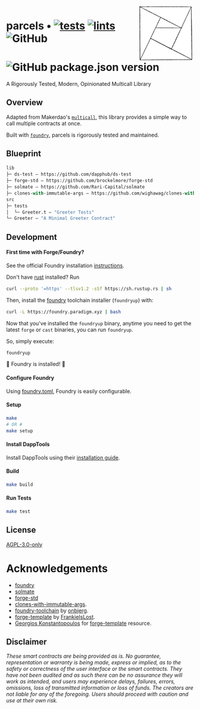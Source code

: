 <img align="right" width="150" height="150" top="100" src="./assets/parcels.png">

# parcels • [![tests](https://github.com/abigger87/parcels/actions/workflows/tests.yml/badge.svg)](https://github.com/abigger87/parcels/actions/workflows/tests.yml) [![lints](https://github.com/abigger87/parcels/actions/workflows/lints.yml/badge.svg)](https://github.com/abigger87/parcels/actions/workflows/lints.yml) ![GitHub](https://img.shields.io/github/license/abigger87/parcels)  ![GitHub package.json version](https://img.shields.io/github/package-json/v/abigger87/parcels)

<!-- <hr width="80%" /> -->

<!-- <img style="padding:2px 2px 2px 0;margin:0;" align="left" alt="tests" src="https://github.com/abigger87/parcels/actions/workflows/tests.yml/badge.svg" />
<img style="padding:2px 2px 2px 0;margin:0;" align="left" alt="lints" src="https://github.com/abigger87/parcels/actions/workflows/lints.yml/badge.svg" />
<img style="padding:2px 2px 2px 0;margin:0;" align="left" alt="Github" src="https://img.shields.io/github/license/abigger87/parcels" />
<img style="padding:2px 2px 2px 0;margin:0;" align="left" alt="Version" src="https://img.shields.io/github/package-json/v/abigger87/parcels" /
 -->
<!-- <br />
<br />
<br /> -->

A Rigorously Tested, Modern, Opinionated Multicall Library

## Overview

Adapted from Makerdao's [`multicall`](), this library provides a simple way to call multiple contracts at once.

Built with [`foundry`](https://github.com/gakonst/foundry), parcels is rigorously tested and maintained.

## Blueprint

```ml
lib
├─ ds-test — https://github.com/dapphub/ds-test
├─ forge-std — https://github.com/brockelmore/forge-std
├─ solmate — https://github.com/Rari-Capital/solmate
├─ clones-with-immutable-args — https://github.com/wighawag/clones-with-immutable-args
src
├─ tests
│  └─ Greeter.t — "Greeter Tests"
└─ Greeter — "A Minimal Greeter Contract"
```

## Development

#### First time with Forge/Foundry?

See the official Foundry installation [instructions](https://github.com/gakonst/foundry/blob/master/README.md#installation).

Don't have [rust](https://www.rust-lang.org/tools/install) installed?
Run
```bash
curl --proto '=https' --tlsv1.2 -sSf https://sh.rustup.rs | sh
```

Then, install the [foundry](https://github.com/gakonst/foundry) toolchain installer (`foundryup`) with:
```bash
curl -L https://foundry.paradigm.xyz | bash
```

Now that you've installed the `foundryup` binary,
anytime you need to get the latest `forge` or `cast` binaries,
you can run `foundryup`.

So, simply execute:
```bash
foundryup
```

🎉 Foundry is installed! 🎉

#### Configure Foundry

Using [foundry.toml](./foundry.toml), Foundry is easily configurable.

#### Setup

```bash
make
# OR #
make setup
```

#### Install DappTools

Install DappTools using their [installation guide](https://github.com/dapphub/dapptools#installation).


#### Build

```bash
make build
```

#### Run Tests

```bash
make test
```

## License

[AGPL-3.0-only](https://github.com/abigger87/parcels/blob/master/LICENSE)

# Acknowledgements

- [foundry](https://github.com/gakonst/foundry)
- [solmate](https://github.com/Rari-Capital/solmate)
- [forge-std](https://github.com/brockelmore/forge-std)
- [clones-with-immutable-args](https://github.com/wighawag/clones-with-immutable-args).
- [foundry-toolchain](https://github.com/onbjerg/foundry-toolchain) by [onbjerg](https://github.com/onbjerg).
- [forge-template](https://github.com/FrankieIsLost/forge-template) by [FrankieIsLost](https://github.com/FrankieIsLost).
- [Georgios Konstantopoulos](https://github.com/gakonst) for [forge-template](https://github.com/gakonst/forge-template) resource.

## Disclaimer

_These smart contracts are being provided as is. No guarantee, representation or warranty is being made, express or implied, as to the safety or correctness of the user interface or the smart contracts. They have not been audited and as such there can be no assurance they will work as intended, and users may experience delays, failures, errors, omissions, loss of transmitted information or loss of funds. The creators are not liable for any of the foregoing. Users should proceed with caution and use at their own risk._
